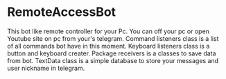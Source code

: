 # RemoteAccessBot
This bot like remote controller for your Pc.
You can off your pc or open Youtube site on pc from your's telegram.
Command listeners class is a list of all commands bot have in this moment.
Keyboard listeners class is a button and keyboard creater.
Package receivers is a classes to save data from bot.
TextData class is a simple database to store your messages and user nickname in telegram.
